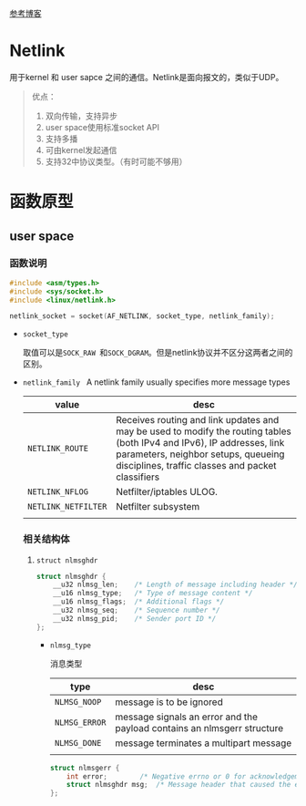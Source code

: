 [参考博客](https://blog.csdn.net/u012819339/article/details/51334600)



# Netlink

用于kernel 和 user sapce 之间的通信。Netlink是面向报文的，类似于UDP。

> 优点：
>
> 1. 双向传输，支持异步
> 2. user space使用标准socket API
> 3. 支持多播
> 4. 可由kernel发起通信
> 5. 支持32中协议类型。（有时可能不够用）





# 函数原型

## user space



### 函数说明

```c
#include <asm/types.h>
#include <sys/socket.h>
#include <linux/netlink.h>

netlink_socket = socket(AF_NETLINK, socket_type, netlink_family);
```

 - `socket_type`

    取值可以是`SOCK_RAW `和`SOCK_DGRAM`。但是netlink协议并不区分这两者之间的区别。

- `netlink_family `
A netlink family usually specifies more message types

  | value               | desc                                                         |
  | ------------------- | ------------------------------------------------------------ |
  | `NETLINK_ROUTE`     | Receives routing and link updates and may be used to modify  the routing tables (both IPv4 and IPv6), IP addresses, link  parameters, neighbor setups, queueing disciplines, traffic               classes and packet classifiers |
  | `NETLINK_NFLOG`     | Netfilter/iptables ULOG.                                     |
  | `NETLINK_NETFILTER` | Netfilter subsystem                                          |
  |                     |                                                              |

    ### 相关结构体

    1. `struct nlmsghdr`

        ```c
        struct nlmsghdr {
        	__u32 nlmsg_len;    /* Length of message including header */
        	__u16 nlmsg_type;   /* Type of message content */
        	__u16 nlmsg_flags;  /* Additional flags */
        	__u32 nlmsg_seq;    /* Sequence number */
        	__u32 nlmsg_pid;    /* Sender port ID */
        };
        ```

        

        - `nlmsg_type`

            消息类型

            | type          | desc                                                         |
            | ------------- | ------------------------------------------------------------ |
            | `NLMSG_NOOP`  | message is to be ignored                                     |
            | `NLMSG_ERROR` | message signals an error and the payload contains an nlmsgerr structure |
            | `NLMSG_DONE`  | message terminates   a multipart message                     |
            |               |                                                              |

            ```c
            struct nlmsgerr {
            	int error;        /* Negative errno or 0 for acknowledgements */
            	struct nlmsghdr msg;  /* Message header that caused the error */
            };
            ```